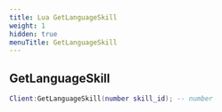 ```yaml
---
title: Lua GetLanguageSkill
weight: 1
hidden: true
menuTitle: GetLanguageSkill
---
```

## GetLanguageSkill
```lua
Client:GetLanguageSkill(number skill_id); -- number
```